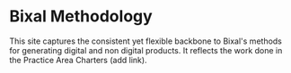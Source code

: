 # Bixal Methodology
This site captures the consistent yet flexible backbone to Bixal's methods for generating digital and non digital products. It reflects the work done in the Practice Area Charters (add link). 
